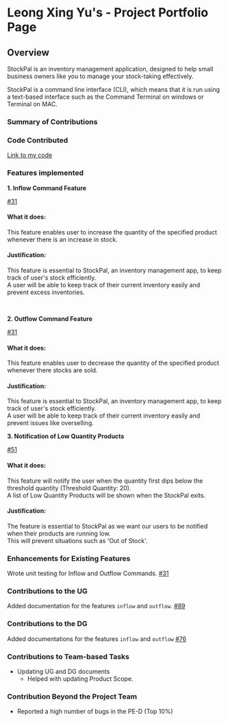 # Leong Xing Yu's - Project Portfolio Page

## Overview
StockPal is an inventory management application, designed to help small business owners like you to manage your stock-taking
effectively.

StockPal is a command line interface (CLI), which means that it is run using a text-based interface such as the Command Terminal
on windows or Terminal on MAC.

### Summary of Contributions


### Code Contributed
[Link to my code](https://nus-cs2113-ay2324s2.github.io/tp-dashboard/?search=T09&sort=groupTitle&sortWithin=title&timeframe=commit&mergegroup=&groupSelect=groupByRepos&breakdown=true&checkedFileTypes=docs~functional-code~test-code~other&since=2024-02-23&tabOpen=true&tabType=authorship&tabAuthor=leongxingyu&tabRepo=AY2324S2-CS2113T-T09-3%2Ftp%5Bmaster%5D&authorshipIsMergeGroup=false&authorshipFileTypes=docs~functional-code~test-code&authorshipIsBinaryFileTypeChecked=false&authorshipIsIgnoredFilesChecked=false)

### Features implemented
**1. Inflow Command Feature**

[#31](https://github.com/AY2324S2-CS2113T-T09-3/tp/pull/31)

#### What it does: <br>
This feature enables user to increase the quantity of the specified product whenever there is an increase in stock.

#### Justification: <br>
This feature is essential to StockPal, an inventory management app, to keep track of user's stock efficiently. <br>
A user will be able to keep track of their current inventory easily and prevent excess inventories.

<br>

**2. Outflow Command Feature**

[#31](https://github.com/AY2324S2-CS2113T-T09-3/tp/pull/31)

#### What it does: <br>
This feature enables user to decrease the quantity of the specified product whenever there stocks are sold.

#### Justification: <br>
This feature is essential to StockPal, an inventory management app, to keep track of user's stock efficiently. <br>
A user will be able to keep track of their current inventory easily and prevent issues like overselling.

**3. Notification of Low Quantity Products**

[#51](https://github.com/AY2324S2-CS2113T-T09-3/tp/pull/51)

#### What it does: <br>
This feature will notify the user when the quantity first dips below the threshold quantity (Threshold Quantity: 20). <br>
A list of Low Quantity Products will be shown when the StockPal exits.

#### Justification: <br>
The feature is essential to StockPal as we want our users to be notified when their products are running low. <br>
This will prevent situations such as 'Out of Stock'. 

### Enhancements for Existing Features
Wrote unit testing for Inflow and Outflow Commands.
[#31](https://github.com/AY2324S2-CS2113T-T09-3/tp/pull/31)

### Contributions to the UG
Added documentation for the features `inflow` and `outflow`.
[#89](https://github.com/AY2324S2-CS2113T-T09-3/tp/pull/89)

### Contributions to the DG
Added documentations for the features `inflow` and `outflow`
[#76](https://github.com/AY2324S2-CS2113T-T09-3/tp/pull/76)

### Contributions to Team-based Tasks
- Updating UG and DG documents
  - Helped with updating Product Scope. 

### Contribution Beyond the Project Team
- Reported a high number of bugs in the PE-D (Top 10%)

